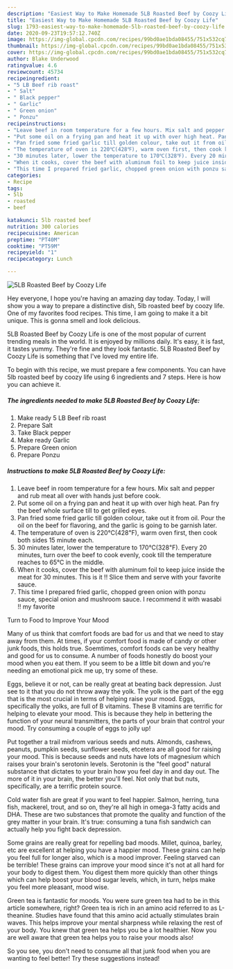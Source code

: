 ```yaml
---
description: "Easiest Way to Make Homemade 5LB Roasted Beef by Coozy Life"
title: "Easiest Way to Make Homemade 5LB Roasted Beef by Coozy Life"
slug: 1793-easiest-way-to-make-homemade-5lb-roasted-beef-by-coozy-life
date: 2020-09-23T19:57:12.740Z
image: https://img-global.cpcdn.com/recipes/99bd0ae1bda08455/751x532cq70/5lb-roasted-beef-by-coozy-life-recipe-main-photo.jpg
thumbnail: https://img-global.cpcdn.com/recipes/99bd0ae1bda08455/751x532cq70/5lb-roasted-beef-by-coozy-life-recipe-main-photo.jpg
cover: https://img-global.cpcdn.com/recipes/99bd0ae1bda08455/751x532cq70/5lb-roasted-beef-by-coozy-life-recipe-main-photo.jpg
author: Blake Underwood
ratingvalue: 4.6
reviewcount: 45734
recipeingredient:
- "5 LB Beef rib roast"
- " Salt"
- " Black pepper"
- " Garlic"
- " Green onion"
- " Ponzu"
recipeinstructions:
- "Leave beef in room temperature for a few hours. Mix salt and pepper and rub meat all over with hands just before cook."
- "Put some oil on a frying pan and heat it up with over high heat. Pan fry the beef whole surface till to get grilled eyes."
- "Pan fried some fried garlic till golden colour, take out it from oil. Pour the oil on the beef for flavoring, and the garlic is going to be garnish later."
- "The temperature of oven is 220℃(428℉), warm oven first, then cook both sides 15 minute each."
- "30 minutes later, lower the temperature to 170℃(328℉). Every 20 minutes, turn over the beef to cook evenly, cook till the temperature reaches to 65℃ in the middle."
- "When it cooks, cover the beef with aluminum foil to keep juice inside the meat for 30 minutes. This is it !! Slice them and serve with your favorite sauce."
- "This time I prepared fried garlic, chopped green onion with ponzu sauce, special onion and mushroom sauce. I recommend it with wasabi !! my favorite"
categories:
- Recipe
tags:
- 5lb
- roasted
- beef

katakunci: 5lb roasted beef 
nutrition: 300 calories
recipecuisine: American
preptime: "PT40M"
cooktime: "PT59M"
recipeyield: "1"
recipecategory: Lunch

---
```



![5LB Roasted Beef by Coozy Life](https://img-global.cpcdn.com/recipes/99bd0ae1bda08455/751x532cq70/5lb-roasted-beef-by-coozy-life-recipe-main-photo.jpg)

Hey everyone, I hope you're having an amazing day today. Today, I will show you a way to prepare a distinctive dish, 5lb roasted beef by coozy life. One of my favorites food recipes. This time, I am going to make it a bit unique. This is gonna smell and look delicious.

5LB Roasted Beef by Coozy Life is one of the most popular of current trending meals in the world. It is enjoyed by millions daily. It's easy, it is fast, it tastes yummy. They're fine and they look fantastic. 5LB Roasted Beef by Coozy Life is something that I've loved my entire life.




To begin with this recipe, we must prepare a few components. You can have 5lb roasted beef by coozy life using 6 ingredients and 7 steps. Here is how you can achieve it.

<!--inarticleads1-->

##### The ingredients needed to make 5LB Roasted Beef by Coozy Life:

1. Make ready 5 LB Beef rib roast
1. Prepare  Salt
1. Take  Black pepper
1. Make ready  Garlic
1. Prepare  Green onion
1. Prepare  Ponzu




<!--inarticleads2-->

##### Instructions to make 5LB Roasted Beef by Coozy Life:

1. Leave beef in room temperature for a few hours. Mix salt and pepper and rub meat all over with hands just before cook.
1. Put some oil on a frying pan and heat it up with over high heat. Pan fry the beef whole surface till to get grilled eyes.
1. Pan fried some fried garlic till golden colour, take out it from oil. Pour the oil on the beef for flavoring, and the garlic is going to be garnish later.
1. The temperature of oven is 220℃(428℉), warm oven first, then cook both sides 15 minute each.
1. 30 minutes later, lower the temperature to 170℃(328℉). Every 20 minutes, turn over the beef to cook evenly, cook till the temperature reaches to 65℃ in the middle.
1. When it cooks, cover the beef with aluminum foil to keep juice inside the meat for 30 minutes. This is it !! Slice them and serve with your favorite sauce.
1. This time I prepared fried garlic, chopped green onion with ponzu sauce, special onion and mushroom sauce. I recommend it with wasabi !! my favorite




Turn to Food to Improve Your Mood


Many of us think that comfort foods are bad for us and that we need to stay away from them. At times, if your comfort food is made of candy or other junk foods, this holds true. Soemtimes, comfort foods can be very healthy and good for us to consume. A number of foods honestly do boost your mood when you eat them. If you seem to be a little bit down and you're needing an emotional pick me up, try some of these.

Eggs, believe it or not, can be really great at beating back depression. Just see to it that you do not throw away the yolk. The yolk is the part of the egg that is the most crucial in terms of helping raise your mood. Eggs, specifically the yolks, are full of B vitamins. These B vitamins are terrific for helping to elevate your mood. This is because they help in bettering the function of your neural transmitters, the parts of your brain that control your mood. Try consuming a couple of eggs to jolly up!

Put together a trail mixfrom various seeds and nuts. Almonds, cashews, peanuts, pumpkin seeds, sunflower seeds, etcetera are all good for raising your mood. This is because seeds and nuts have lots of magnesium which raises your brain's serotonin levels. Serotonin is the "feel good" natural substance that dictates to your brain how you feel day in and day out. The more of it in your brain, the better you'll feel. Not only that but nuts, specifically, are a terrific protein source.

Cold water fish are great if you want to feel happier. Salmon, herring, tuna fish, mackerel, trout, and so on, they're all high in omega-3 fatty acids and DHA. These are two substances that promote the quality and function of the grey matter in your brain. It's true: consuming a tuna fish sandwich can actually help you fight back depression. 

Some grains are really great for repelling bad moods. Millet, quinoa, barley, etc are excellent at helping you have a happier mood. These grains can help you feel full for longer also, which is a mood improver. Feeling starved can be terrible! These grains can improve your mood since it's not at all hard for your body to digest them. You digest them more quickly than other things which can help boost your blood sugar levels, which, in turn, helps make you feel more pleasant, mood wise.

Green tea is fantastic for moods. You were sure green tea had to be in this article somewhere, right? Green tea is rich in an amino acid referred to as L-theanine. Studies have found that this amino acid actually stimulates brain waves. This helps improve your mental sharpness while relaxing the rest of your body. You knew that green tea helps you be a lot healthier. Now you are well aware that green tea helps you to raise your moods also!

So you see, you don't need to consume all that junk food when you are wanting to feel better! Try  these suggestions  instead!

